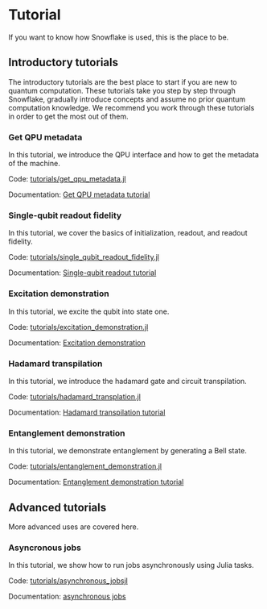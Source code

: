 # Tutorial

If you want to know how Snowflake is used, this is the place to be.

## Introductory tutorials

The introductory tutorials are the best place to start if you are new to quantum computation. These tutorials take you step by step through Snowflake, gradually introduce concepts and assume no prior quantum computation knowledge. We recommend you work through these tutorials in order to get the most out of them.

### Get QPU metadata

In this tutorial, we introduce the QPU interface and how to get the metadata of the machine.

Code: [tutorials/get\_qpu\_metadata.jl](https://github.com/anyonlabs/Snowflake.jl/blob/main/tutorials/get_qpu_metadata.jl)

Documentation: [Get QPU metadata tutorial](./introductory/get_qpu_metadata.md)

### Single-qubit readout fidelity

In this tutorial, we cover the basics of initialization, readout, and readout fidelity.

Code: [tutorials/single\_qubit\_readout\_fidelity.jl](https://github.com/anyonlabs/Snowflake.jl/blob/main/tutorials/single_qubit_readout_fidelity.jl)

Documentation: [Single-qubit readout tutorial](./introductory/single_qubit_readout_fidelity.md)

### Excitation demonstration

In this tutorial, we excite the qubit into state one.

Code: [tutorials/excitation\_demonstration.jl](https://github.com/anyonlabs/Snowflake.jl/blob/main/tutorials/excitation_demonstration.jl)

Documentation: [Excitation demonstration](./introductory/excitation_demonstration.md)

### Hadamard transpilation

In this tutorial, we introduce the hadamard gate and circuit transpilation.

Code: [tutorials/hadamard\_transplation.jl](https://github.com/anyonlabs/Snowflake.jl/blob/main/tutorials/hadamard_transpilation.jl)

Documentation: [Hadamard transpilation tutorial](./introductory/hadamard_transpilation.md)


### Entanglement demonstration

In this tutorial, we demonstrate entanglement by generating a Bell state.

Code: [tutorials/entanglement\_demonstration.jl](https://github.com/anyonlabs/Snowflake.jl/blob/main/tutorials/entanglement_demonstration.jl)

Documentation: [Entanglement demonstration tutorial](./introductory/entanglement_demonstration.md)

## Advanced tutorials

More advanced uses are covered here.

### Asyncronous jobs

In this tutorial, we show how to run jobs asynchronously using Julia tasks.


Code: [tutorials/asynchronous\_jobsjl](https://github.com/anyonlabs/Snowflake.jl/blob/main/tutorials/asynchronous_jobs.jl)

Documentation: [asynchronous jobs](./advanced/asynchronous_jobs.md)
